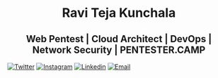 <h1 align="center">Ravi Teja Kunchala</h1>
<h2 align="center">Web Pentest | Cloud Architect | DevOps | Network Security | PENTESTER.CAMP</h2>

[![Twitter](https://img.shields.io/badge/Twitter-%40__iraviteja-%231DA1F2)](https://twitter.com/_iraviteja) 
[![Instagram](https://img.shields.io/badge/Instagram-__iraviteja-%23bc2a8d%09)](https://instagram.com/_iraviteja)
[![Linkedin](https://img.shields.io/badge/Linked%20in-iraviteja-blue)](https://www.linkedin.com/in/iraviteja)
[![Email](https://img.shields.io/badge/Email-raviteja@i.camp-red)](mailto:raviteja@i.camp)
